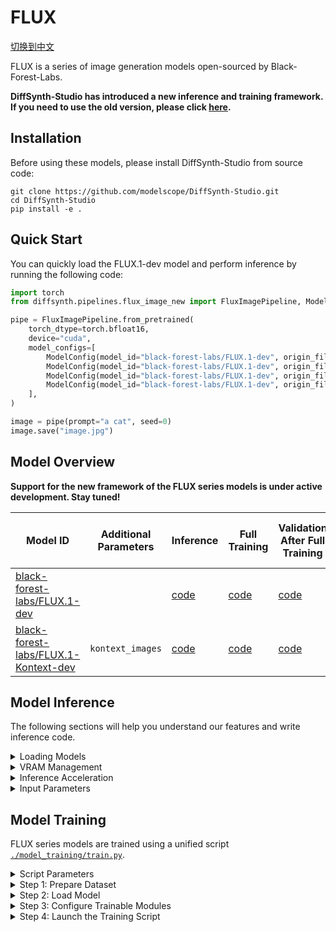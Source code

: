 # FLUX

[切换到中文](./README_zh.md)

FLUX is a series of image generation models open-sourced by Black-Forest-Labs.

**DiffSynth-Studio has introduced a new inference and training framework. If you need to use the old version, please click [here](https://github.com/modelscope/DiffSynth-Studio/tree/3edf3583b1f08944cee837b94d9f84d669c2729c).**

## Installation

Before using these models, please install DiffSynth-Studio from source code:

```shell
git clone https://github.com/modelscope/DiffSynth-Studio.git  
cd DiffSynth-Studio
pip install -e .
```

## Quick Start

You can quickly load the FLUX.1-dev model and perform inference by running the following code:

```python
import torch
from diffsynth.pipelines.flux_image_new import FluxImagePipeline, ModelConfig

pipe = FluxImagePipeline.from_pretrained(
    torch_dtype=torch.bfloat16,
    device="cuda",
    model_configs=[
        ModelConfig(model_id="black-forest-labs/FLUX.1-dev", origin_file_pattern="flux1-dev.safetensors"),
        ModelConfig(model_id="black-forest-labs/FLUX.1-dev", origin_file_pattern="text_encoder/model.safetensors"),
        ModelConfig(model_id="black-forest-labs/FLUX.1-dev", origin_file_pattern="text_encoder_2/"),
        ModelConfig(model_id="black-forest-labs/FLUX.1-dev", origin_file_pattern="ae.safetensors"),
    ],
)

image = pipe(prompt="a cat", seed=0)
image.save("image.jpg")
```

## Model Overview

**Support for the new framework of the FLUX series models is under active development. Stay tuned!**

| Model ID | Additional Parameters | Inference | Full Training | Validation After Full Training | LoRA Training | Validation After LoRA Training |
|-|-|-|-|-|-|-|
|[black-forest-labs/FLUX.1-dev](https://modelscope.cn/models/black-forest-labs/FLUX.1-dev)||[code](./model_inference/FLUX.1-dev.py)|[code](./model_training/full/FLUX.1-dev.sh)|[code](./model_training/validate_full/FLUX.1-dev.py)|[code](./model_training/lora/FLUX.1-dev.sh)|[code](./model_training/validate_lora/FLUX.1-dev.py)|
|[black-forest-labs/FLUX.1-Kontext-dev](https://modelscope.cn/models/black-forest-labs/FLUX.1-Kontext-dev)|`kontext_images`|[code](./model_inference/FLUX.1-Kontext-dev.py)|[code](./model_training/full/FLUX.1-Kontext-dev.sh)|[code](./model_training/validate_full/FLUX.1-Kontext-dev.py)|[code](./model_training/lora/FLUX.1-Kontext-dev.sh)|[code](./model_training/validate_lora/FLUX.1-Kontext-dev.py)|

## Model Inference

The following sections will help you understand our features and write inference code.

<details>

<summary>Loading Models</summary>

Models are loaded using `from_pretrained`:

```python
pipe = FluxImagePipeline.from_pretrained(
    torch_dtype=torch.bfloat16,
    device="cuda",
    model_configs=[
        ModelConfig(model_id="black-forest-labs/FLUX.1-dev", origin_file_pattern="flux1-dev.safetensors"),
        ModelConfig(model_id="black-forest-labs/FLUX.1-dev", origin_file_pattern="text_encoder/model.safetensors"),
        ModelConfig(model_id="black-forest-labs/FLUX.1-dev", origin_file_pattern="text_encoder_2/"),
        ModelConfig(model_id="black-forest-labs/FLUX.1-dev", origin_file_pattern="ae.safetensors"),
    ],
)
```

Here, `torch_dtype` and `device` refer to the computation precision and device, respectively. The `model_configs` can be configured in various ways to specify model paths:

* Download the model from [ModelScope Community](https://modelscope.cn/) and load it. In this case, provide `model_id` and `origin_file_pattern`, for example:

```python
ModelConfig(model_id="black-forest-labs/FLUX.1-dev", origin_file_pattern="flux1-dev.safetensors")
```

* Load the model from a local file path. In this case, provide the `path`, for example:

```python
ModelConfig(path="models/black-forest-labs/FLUX.1-dev/flux1-dev.safetensors")
```

For models that consist of multiple files, use a list as follows:

```python
ModelConfig(path=[
    "models/xxx/diffusion_pytorch_model-00001-of-00003.safetensors",
    "models/xxx/diffusion_pytorch_model-00002-of-00003.safetensors",
    "models/xxx/diffusion_pytorch_model-00003-of-00003.safetensors",
])
```

The `from_pretrained` method also provides additional parameters to control model loading behavior:

* `local_model_path`: Path for saving downloaded models. The default is `"./models"`.
* `skip_download`: Whether to skip downloading models. The default is `False`. If your network cannot access [ModelScope Community](https://modelscope.cn/), manually download the required files and set this to `True`.

</details>


<details>

<summary>VRAM Management</summary>

DiffSynth-Studio provides fine-grained VRAM management for FLUX models, enabling inference on devices with limited VRAM. You can enable offloading functionality via the following code, which moves certain modules to system memory on devices with limited GPU memory.

```python
pipe = FluxImagePipeline.from_pretrained(
    torch_dtype=torch.bfloat16,
    device="cuda",
    model_configs=[
        ModelConfig(model_id="black-forest-labs/FLUX.1-dev", origin_file_pattern="flux1-dev.safetensors", offload_device="cpu"),
        ModelConfig(model_id="black-forest-labs/FLUX.1-dev", origin_file_pattern="text_encoder/model.safetensors", offload_device="cpu"),
        ModelConfig(model_id="black-forest-labs/FLUX.1-dev", origin_file_pattern="text_encoder_2/", offload_device="cpu"),
        ModelConfig(model_id="black-forest-labs/FLUX.1-dev", origin_file_pattern="ae.safetensors", offload_device="cpu"),
    ],
)
pipe.enable_vram_management()
```

The `enable_vram_management` function provides the following parameters to control VRAM usage:

* `vram_limit`: VRAM usage limit in GB. By default, it uses the remaining VRAM available on the device. Note that this is not an absolute limit; if the set VRAM is insufficient but more VRAM is actually available, the model will run with minimal VRAM consumption. Setting it to 0 achieves the theoretical minimum VRAM usage.
* `vram_buffer`: VRAM buffer size in GB. The default is 0.5GB. Since some large neural network layers may consume extra VRAM during onload phases, a VRAM buffer is necessary. Ideally, the optimal value should match the VRAM occupied by the largest layer in the model.
* `num_persistent_param_in_dit`: Number of persistent parameters in the DiT model (default: no limit). We plan to remove this parameter in the future, so please avoid relying on it.

</details>

<details>

<summary>Inference Acceleration</summary>

* TeaCache: Acceleration technique [TeaCache](https://github.com/ali-vilab/TeaCache), please refer to the [sample code](./acceleration/teacache.py).

</details>

<details>

<summary>Input Parameters</summary>

The pipeline accepts the following input parameters during inference:

* `prompt`: Prompt describing what should appear in the image.
* `negative_prompt`: Negative prompt describing what should **not** appear in the image. Default is `""`.
* `cfg_scale`: Classifier-free guidance scale. Default is 1. It becomes effective when set to a value greater than 1.
* `embedded_guidance`: Embedded guidance parameter for FLUX-dev. Default is 3.5.
* `t5_sequence_length`: Sequence length of T5 text embeddings. Default is 512.
* `input_image`: Input image used for image-to-image generation. This works together with `denoising_strength`.
* `denoising_strength`: Denoising strength, ranging from 0 to 1. Default is 1. When close to 0, the generated image will be similar to the input image; when close to 1, the generated image will differ significantly from the input. Do not set this to a non-1 value if no `input_image` is provided.
* `height`: Height of the generated image. Must be a multiple of 16.
* `width`: Width of the generated image. Must be a multiple of 16.
* `seed`: Random seed. Default is `None`, meaning completely random.
* `rand_device`: Device for generating random Gaussian noise. Default is `"cpu"`. Setting it to `"cuda"` may lead to different results across GPUs.
* `sigma_shift`: Parameter from Rectified Flow theory. Default is 3. A larger value increases the number of steps spent at the beginning of denoising and can improve image quality. However, it may cause inconsistencies between the generation process and training data.
* `num_inference_steps`: Number of inference steps. Default is 30.
* `kontext_images`: Input images for the Kontext model.
* `controlnet_inputs`: Inputs for the ControlNet model.
* `ipadapter_images`: Input images for the IP-Adapter model.
* `ipadapter_scale`: Control strength of the IP-Adapter model.

</details>

## Model Training

FLUX series models are trained using a unified script [`./model_training/train.py`](./model_training/train.py).

<details>

<summary>Script Parameters</summary>

The script supports the following parameters:

* Dataset
  * `--dataset_base_path`: Root path to the dataset.
  * `--dataset_metadata_path`: Path to the metadata file of the dataset.
  * `--max_pixels`: Maximum pixel area, default is 1024*1024. When dynamic resolution is enabled, any image with a resolution larger than this value will be scaled down.。
  * `--height`: Height of images or videos. Leave `height` and `width` empty to enable dynamic resolution.
  * `--width`: Width of images or videos. Leave `height` and `width` empty to enable dynamic resolution.
  * `--data_file_keys`: Keys in metadata for data files. Comma-separated.
  * `--dataset_repeat`: Number of times the dataset repeats per epoch.
* Models
  * `--model_paths`: Paths to load models. JSON format.
  * `--model_id_with_origin_paths`: Model IDs with original paths, e.g., black-forest-labs/FLUX.1-dev:flux1-dev.safetensors. Comma-separated.
* Training
  * `--learning_rate`: Learning rate.
  * `--num_epochs`: Number of training epochs.
  * `--output_path`: Output path for saving checkpoints.
  * `--remove_prefix_in_ckpt`: Remove prefix in checkpoint filenames.
* Trainable Modules
  * `--trainable_models`: Models that can be trained, e.g., dit, vae, text_encoder.
  * `--lora_base_model`: Which base model to apply LoRA on.
  * `--lora_target_modules`: Which layers to apply LoRA on.
  * `--lora_rank`: Rank of LoRA.
* Extra Inputs
  * `--extra_inputs`: Additional model inputs. Comma-separated.
* VRAM Management
  * `--use_gradient_checkpointing`: Whether to use gradient checkpointing.
  * `--use_gradient_checkpointing_offload`: Whether to offload gradient checkpointing to CPU memory.
  * `--gradient_accumulation_steps`: Number of steps for gradient accumulation.
* Miscellaneous
  * `--align_to_opensource_format`: Whether to align the FLUX DiT LoRA format with the open-source version. Only applicable to LoRA training for FLUX.1-dev and FLUX.1-Kontext-dev.

</details>

<details>

<summary>Step 1: Prepare Dataset</summary>

The dataset contains a series of files. We recommend organizing your dataset files as follows:

```
data/example_image_dataset/
├── metadata.csv
├── image1.jpg
└── image2.jpg
```

Here, `image1.jpg`, `image2.jpg` are training image data, and `metadata.csv` is the metadata list, for example:

```
image,prompt
image1.jpg,"a cat is sleeping"
image2.jpg,"a dog is running"
```

We have built a sample image dataset to help you test more conveniently. You can download this dataset using the following command:

```shell
modelscope download --dataset DiffSynth-Studio/example_image_dataset --local_dir ./data/example_image_dataset
```

The dataset supports multiple image formats: `"jpg", "jpeg", "png", "webp"`.

The image resolution can be controlled via script parameters `--height` and `--width`. When both `--height` and `--width` are left empty, dynamic resolution will be enabled, allowing training with the actual width and height of each image in the dataset.

**We strongly recommend using fixed-resolution training, as there may be load-balancing issues in multi-GPU training with dynamic resolution.**

When the model requires additional inputs—for instance, `kontext_images` required by the controllable model [`black-forest-labs/FLUX.1-Kontext-dev`](https://modelscope.cn/models/black-forest-labs/FLUX.1-Kontext-dev)—please add corresponding columns in the dataset, for example:

```
image,prompt,kontext_images
image1.jpg,"a cat is sleeping",image1_reference.jpg
```

If additional inputs include image files, you need to specify the column names to parse using the `--data_file_keys` parameter. You can add more column names accordingly, e.g., `--data_file_keys "image,kontext_images"`.

</details>

<details>

<summary>Step 2: Load Model</summary>

Similar to the model loading logic during inference, you can directly configure the model to be loaded using its model ID. For example, during inference we load the model with the following configuration:

```python
model_configs=[
    ModelConfig(model_id="black-forest-labs/FLUX.1-dev", origin_file_pattern="flux1-dev.safetensors"),
    ModelConfig(model_id="black-forest-labs/FLUX.1-dev", origin_file_pattern="text_encoder/model.safetensors"),
    ModelConfig(model_id="black-forest-labs/FLUX.1-dev", origin_file_pattern="text_encoder_2/"),
    ModelConfig(model_id="black-forest-labs/FLUX.1-dev", origin_file_pattern="ae.safetensors"),
]
```

Then during training, simply provide the following parameter to load the corresponding model:

```shell
--model_id_with_origin_paths "black-forest-labs/FLUX.1-dev:flux1-dev.safetensors,black-forest-labs/FLUX.1-dev:text_encoder/model.safetensors,black-forest-labs/FLUX.1-dev:text_encoder_2/,black-forest-labs/FLUX.1-dev:ae.safetensors"
```

If you prefer to load the model from local files, as in the inference example:

```python
model_configs=[
    ModelConfig(path="models/black-forest-labs/FLUX.1-dev/flux1-dev.safetensors"),
    ModelConfig(path="models/black-forest-labs/FLUX.1-dev/text_encoder/model.safetensors"),
    ModelConfig(path="models/black-forest-labs/FLUX.1-dev/text_encoder_2/"),
    ModelConfig(path="models/black-forest-labs/FLUX.1-dev/ae.safetensors"),
]
```

Then during training, set it up as follows:

```shell
--model_paths '[
    "models/black-forest-labs/FLUX.1-dev/flux1-dev.safetensors",
    "models/black-forest-labs/FLUX.1-dev/text_encoder/model.safetensors",
    "models/black-forest-labs/FLUX.1-dev/text_encoder_2/",
    "models/black-forest-labs/FLUX.1-dev/ae.safetensors"
]' \
```

</details>

<details>

<summary>Step 3: Configure Trainable Modules</summary>

The training framework supports both full-model training and LoRA-based fine-tuning. Below are some examples:

* Full training of the DiT module: `--trainable_models dit`
* Training a LoRA model on the DiT module: `--lora_base_model dit --lora_target_modules "a_to_qkv,b_to_qkv,ff_a.0,ff_a.2,ff_b.0,ff_b.2,a_to_out,b_to_out,proj_out,norm.linear,norm1_a.linear,norm1_b.linear,to_qkv_mlp" --lora_rank 32`

Additionally, since the training script loads multiple modules (text encoder, DiT, VAE), you need to remove prefixes when saving the model files. For example, when performing full DiT training or LoRA training on the DiT module, please set `--remove_prefix_in_ckpt pipe.dit.`

</details>

<details>

<summary>Step 4: Launch the Training Script</summary>

We have written specific training commands for each model. Please refer to the table at the beginning of this document for details.

</details>
